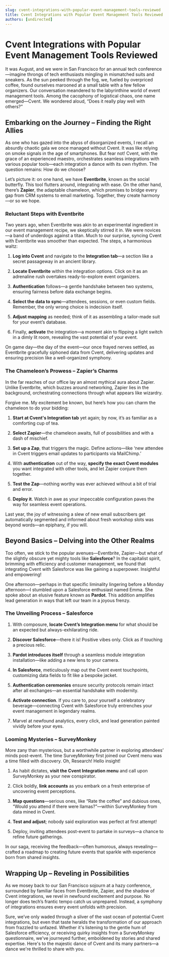 ```yaml
---
slug: cvent-integrations-with-popular-event-management-tools-reviewed
title: Cvent Integrations with Popular Event Management Tools Reviewed
authors: [undirected]
---
```



# Cvent Integrations with Popular Event Management Tools Reviewed

It was August, and we were in San Francisco for an annual tech conference—imagine throngs of tech enthusiasts mingling in mismatched suits and sneakers. As the sun peeked through the fog, we, fueled by overpriced coffee, found ourselves marooned at a small table with a few fellow organizers. Our conversation meandered to the labyrinthine world of event management tools. Among the cacophony of logistical chaos, one name emerged—Cvent. We wondered aloud, “Does it really play well with others?”

## Embarking on the Journey – Finding the Right Allies 

As one who has gazed into the abyss of disorganized events, I recall an absurdly chaotic gala we once managed without Cvent. It was like relying on smoke signals in the age of smartphones. But fear not! Cvent, with the grace of an experienced maestro, orchestrates seamless integrations with various popular tools—each integration a dance with its own rhythm. The question remains: How do we choose?

Let’s picture it: on one hand, we have **Eventbrite**, known as the social butterfly. This tool flutters around, integrating with ease. On the other hand, there’s **Zapier**, the adaptable chameleon, which promises to bridge every gap from CRM systems to email marketing. Together, they create harmony—or so we hope.

### Reluctant Steps with Eventbrite 

Two years ago, when Eventbrite was akin to an experimental ingredient in our event management recipe, we skeptically stirred it in. We were novices—a band of underdogs against a titan. Much to our surprise, syncing Cvent with Eventbrite was smoother than expected. The steps, a harmonious waltz:

1. **Log into Cvent** and navigate to the **Integration tab**—a section like a secret passageway in an ancient library.
   
2. **Locate Eventbrite** within the integration options. Click on it as an adrenaline rush overtakes ready-to-explore event organizers.

3. **Authentication** follows—a gentle handshake between two systems, ensuring fairness before data exchange begins.

4. **Select the data to sync**—attendees, sessions, or even custom fields. Remember, the only wrong choice is indecision itself.

5. **Adjust mapping** as needed; think of it as assembling a tailor-made suit for your event’s database.

6. Finally, **activate** the integration—a moment akin to flipping a light switch in a dimly lit room, revealing the vast potential of your event.

On game day—the day of the event—our once frayed nerves settled, as Eventbrite gracefully siphoned data from Cvent, delivering updates and ensuring precision like a well-organized symphony.

### The Chameleon’s Prowess – Zapier’s Charms 

In the far reaches of our office lay an almost mythical aura about Zapier. Unlike Eventbrite, which buzzes around networking, Zapier lies in the background, orchestrating connections through what appears like wizardry.

Forgive me. My excitement be known, but here’s how you can charm the chameleon to do your bidding:

1. **Start at Cvent's Integration tab** yet again; by now, it’s as familiar as a comforting cup of tea.

2. **Select Zapier**—the chameleon awaits, full of possibilities and with a dash of mischief.

3. **Set up a Zap**, that triggers the magic. Define actions—like ‘new attendee in Cvent triggers email updates to participants via MailChimp.’

4. With **authentication** out of the way, **specify the exact Cvent modules** you want integrated with other tools, and let Zapier conjure them together.

5. **Test the Zap**—nothing worthy was ever achieved without a bit of trial and error.

6. **Deploy it**. Watch in awe as your impeccable configuration paves the way for seamless event operations.

Last year, the joy of witnessing a slew of new email subscribers get automatically segmented and informed about fresh workshop slots was beyond words—an epiphany, if you will.

## Beyond Basics – Delving into the Other Realms

Too often, we stick to the popular avenues—Eventbrite, Zapier—but what of the slightly obscure yet mighty tools like **Salesforce**? In the capitalist spirit, brimming with efficiency and customer management, we found that integrating Cvent with Salesforce was like gaining a superpower. Insightful and empowering!

One afternoon—perhaps in that specific liminality lingering before a Monday afternoon—I stumbled upon a Salesforce enthusiast named Emma. She spoke about an elusive feature known as **Pardot**. This addition amplifies lead generation in ways that left our team in a joyous frenzy.

### The Unveiling Process – Salesforce 

1. With composure, **locate Cvent’s Integration menu** for what should be an expected but always-exhilarating ride.

2. **Discover Salesforce**—there it is! Positive vibes only. Click as if touching a precious relic.

3. **Pardot introduces itself** through a seamless module integration installation—like adding a new lens to your camera.

4. **In Salesforce**, meticulously map out the Cvent event touchpoints, customizing data fields to fit like a bespoke jacket.

5. **Authentication ceremonies** ensure security protocols remain intact after all exchanges—an essential handshake with modernity.

6. **Activate connection**. If you care to, pour yourself a celebratory beverage—connecting Cvent with Salesforce truly entrenches your event management in legendary realms.

5. Marvel at newfound analytics, every click, and lead generation painted vividly before your eyes.

### Looming Mysteries – SurveyMonkey

More zany than mysterious, but a worthwhile partner in exploring attendees’ minds post-event. The time SurveyMonkey first joined our Cvent menu was a time filled with discovery. Oh, Research! Hello insight!

1. As habit dictates, **visit the Cvent Integration menu** and call upon SurveyMonkey as your new conspirator.

2. Click boldly, **link accounts** as you embark on a fresh enterprise of uncovering event perceptions.

3. **Map questions**—serious ones, like “Rate the coffee” and dubious ones, “Would you attend if there were llamas?”—within SurveyMonkey from data mined in Cvent.

4. **Test and adjust**; nobody said exploration was perfect at first attempt!

5. Deploy, inviting attendees post-event to partake in surveys—a chance to refine future gatherings.

In our saga, receiving the feedback—often humorous, always revealing—crafted a roadmap to creating future events that sparkle with experience born from shared insights.

## Wrapping Up – Reveling in Possibilities

As we mosey back to our San Francisco sojourn at a hazy conference, surrounded by familiar faces from Eventbrite, Zapier, and the shadow of Cvent integrations, we revel in newfound excitement and purpose. No longer does tech’s frantic tempo catch us unprepared. Instead, a symphony of integrations ensures every event unfolds with precision.

Sure, we’ve only waded through a sliver of the vast ocean of potential Cvent integrations, but even that taste heralds the transformation of our approach from frazzled to unfazed. Whether it's listening to the gentle hum of Salesforce efficiency, or receiving quirky insights from a SurveyMonkey questionnaire, we've journeyed further, emboldened by stories and shared expertise. Here's to the majestic dance of Cvent and its many partners—a dance we're thrilled to share with you.